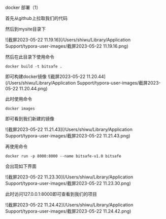 docker 部署（1）

首先从github上拉取我们的代码

然后到mysite目录下

![截屏2023-05-22 11.19.16](/Users/shiwu/Library/Application Support/typora-user-images/截屏2023-05-22 11.19.16.png)

然后在此目录下使用命令

```docker build -t bitsafe . ```

即可构建docker镜像  ![截屏2023-05-22 11.20.44](/Users/shiwu/Library/Application Support/typora-user-images/截屏2023-05-22 11.20.44.png)

此时使用命令

```docker images```

即可看到我们新建的镜像

![截屏2023-05-22 11.21.43](/Users/shiwu/Library/Application Support/typora-user-images/截屏2023-05-22 11.21.43.png)

再使用命令

```docker run -p 8000:8000 --name bitsafe-v1.0 bitsafe ```

会出现如下界面

![截屏2023-05-22 11.23.30](/Users/shiwu/Library/Application Support/typora-user-images/截屏2023-05-22 11.23.30.png)

此时访问127.0.0.1:8000即可查看到我们的项目

![截屏2023-05-22 11.24.42](/Users/shiwu/Library/Application Support/typora-user-images/截屏2023-05-22 11.24.42.png)